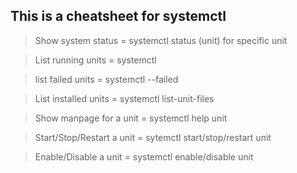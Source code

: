 ## This is a cheatsheet for systemctl

> Show system status = systemctl status (unit) for specific unit

> List running units =        systemctl
 
> list failed units =         systemctl --failed
 
> List installed units =      systemctl list-unit-files
 
> Show manpage for a unit =   systemctl help unit
 
> Start/Stop/Restart a unit = sytemctl start/stop/restart unit
 
> Enable/Disable a unit =     systemctl enable/disable unit
 